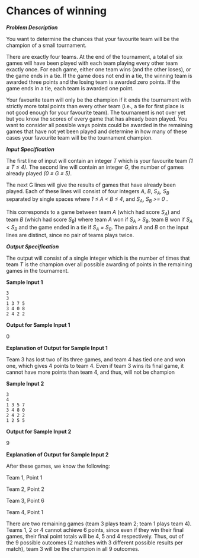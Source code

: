 # Chances of winning

***Problem Description***

You want to determine the chances that your favourite team will be the champion of a small tournament.

There are exactly four teams. At the end of the tournament, a total of six games will have been
played with each team playing every other team exactly once. For each game, either one team wins
(and the other loses), or the game ends in a tie. If the game does not end in a tie, the winning team
is awarded three points and the losing team is awarded zero points. If the game ends in a tie, each
team is awarded one point.

Your favourite team will only be the champion if it ends the tournament with strictly more total
points than every other team (i.e., a tie for first place is not good enough for your favourite team).
The tournament is not over yet but you know the scores of every game that has already been played.
You want to consider all possible ways points could be awarded in the remaining games that have
not yet been played and determine in how many of these cases your favourite team will be the
tournament champion.

***Input Specification***

The first line of input will contain an integer *T* which is your favourite team *(1 ≤ T ≤ 4)*.
The second line will contain an integer *G*, the number of games already played *(0 ≤  G ≤ 5)*.

The next G lines will give the results of games that have already been played. Each of these lines
will consist of four integers *A*, *B*, *S<sub>A</sub>*, *S<sub>B</sub>* separated by single spaces where *1 ≤ A < B ≤ 4*,
and *S<sub>A</sub>*, *S<sub>B</sub> >= 0* . 

This corresponds to a game between team *A* (which had score *S<sub>A</sub>*) and team
*B* (which had score *S<sub>B</sub>*) where team *A* won if *S<sub>A</sub> > S<sub>B</sub>*, team B won if *S<sub>A</sub>* < *S<sub>B</sub>* and the game
ended in a tie if *S<sub>A</sub> = S<sub>B</sub>*. The pairs *A* and *B* on the input lines are distinct, since no pair of teams
plays twice.


***Output Specification***


The output will consist of a single integer which is the number of times that team *T* is the champion
over all possible awarding of points in the remaining games in the tournament.

**Sample Input 1**

```
3
3
1 3 7 5
3 4 0 8
2 4 2 2
```

**Output for Sample Input 1**

0

**Explanation of Output for Sample Input 1**

Team 3 has lost two of its three games, and team 4 has tied one and won one, which gives 4 points
to team 4. Even if team 3 wins its final game, it cannot have more points than team 4, and thus,
will not be champion

**Sample Input 2**

```
3
4
1 3 5 7
3 4 8 0
2 4 2 2
1 2 5 5
```

**Output for Sample Input 2**

9

**Explanation of Output for Sample Input 2**

After these games, we know the following:

Team 1, Point 1

Team 2,	Point 2

Team 3,	Point 6

Team 4,	Point 1

There are two remaining games (team 3 plays team 2; team 1 plays team 4). Teams 1, 2 or 4 cannot achieve 6 points, since even if they win their final games, their final point totals will be 4, 5 and 4 respectively. Thus, out of the 9 possible outcomes (2 matches with 3 different possible results per match), team 3 will be the champion in all 9 outcomes.